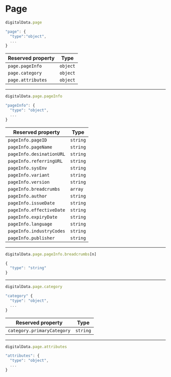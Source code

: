 # Page

```javascript
digitalData.page
```

```javascript
"page": {  
  "type":"object",
  ...
}
```

| Reserved property | Type     |
| ----------------- | -------- |
| `page.pageInfo`   | `object` |
| `page.category`   | `object` |
| `page.attributes` | `object` |

----

```javascript
digitalData.page.pageInfo
```

```javascript
"pageInfo": {
  "type": "object",
  ...
}
```

| Reserved property          | Type     |
| -------------------------- | -------- |
| `pageInfo.pageID`          | `string` |
| `pageInfo.pageName`        | `string` |
| `pageInfo.desinationURL`   | `string` |
| `pageInfo.referringURL`    | `string` |
| `pageInfo.sysEnv`          | `string` |
| `pageInfo.variant`         | `string` |
| `pageInfo.version`         | `string` |
| `pageInfo.breadcrumbs`     | `array`  |
| `pageInfo.author`          | `string` |
| `pageInfo.issueDate`       | `string` |
| `pageInfo.effectiveDate`   | `string` |
| `pageInfo.expiryDate`      | `string` |
| `pageInfo.language`        | `string` |
| `pageInfo.industryCodes`   | `string` |
| `pageInfo.publisher`       | `string` |

----

```javascript
digitalData.page.pageInfo.breadcrumbs[n]
```

```javascript
{
  "type": "string"
}
```

----

```javascript
digitalData.page.category
```

```javascript
"category" {
  "type": "object",
  ...
}
```

| Reserved property          | Type     |
| -------------------------- | -------- |
| `category.primaryCategory` | `string` |

----

```javascript
digitalData.page.attributes
```

```javascript
"attributes": {
  "type": "object",
  ...
}
```